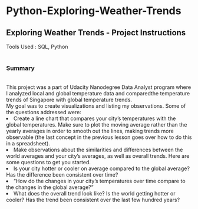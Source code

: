 # Python-Exploring-Weather-Trends

<h2>Exploring Weather Trends - Project Instructions </h2
 <br> Tools Used : SQL, Python
<br><br><h3>Summary</h3>
<br>This project was a part of Udacity Nanodegree Data Analyst program where I analyzed local and global temperature data and comparedthe temperature trends of Singapore with global temperature trends.
<br>My goal was to create visualizations and listing my observations.
Some of the questions addressed were:

<li>Create a line chart that compares your city’s temperatures with the global temperatures. Make sure to plot the moving average rather than the yearly averages in order to smooth out the lines, making trends more observable (the last concept in the previous lesson goes over how to do this in a spreadsheet).
<li>Make observations about the similarities and differences between the world averages and your city’s averages, as well as overall trends. Here are some questions to get you started.
<li>Is your city hotter or cooler on average compared to the global average? Has the difference been consistent over time?
<li>“How do the changes in your city’s temperatures over time compare to the changes in the global average?”
<li>What does the overall trend look like? Is the world getting hotter or cooler? Has the trend been consistent over the last few hundred years?
